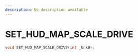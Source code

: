 ```yaml
---
description: No description available 
---
```


# SET_HUD_MAP_SCALE_DRIVE

```cpp
void SET_HUD_MAP_SCALE_DRIVE(int _Unk0);
```